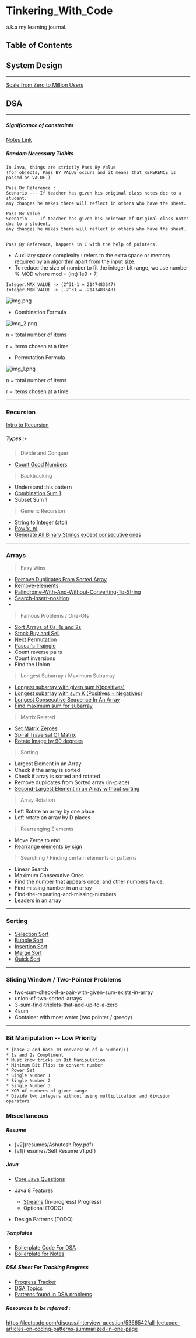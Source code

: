 # Tinkering_With_Code

a.k.a my learning journal.

## Table of Contents

## System Design
____

[Scale from Zero to Million Users](theory/SystemDesign/HLD/Alex-Xu-Vol1/chapter01/README.md)

## DSA
____

##### Significance of constraints
[Notes Link](theory/dsa/SignificanceInConstraints.md)

##### Random Necessary Tidbits

```
In Java, things are strictly Pass By Value 
(for objects, Pass BY VALUE occurs and it means that REFERENCE is passed as VALUE.)

Pass By Reference :
Scenario --- If teacher has given his original class notes doc to a student, 
any changes he makes there will reflect in others who have the sheet.

Pass By Value :
Scenario --- If teacher has given his printout of Original class notes doc to a student, 
any changes he makes there will reflect in others who have the sheet.


Pass By Reference, happens in C with the help of pointers.

```
* Auxiliary space complexity : refers to the extra space or memory required by an algorithm apart from the input size.
* To reduce the size of number to fit the integer bit range, we use number % MOD where mod = (int) 1e9 + 7;
```
Integer.MAX_VALUE -> (2^31-1 = 2147483647)
Integer.MIN_VALUE -> (-2^31 = -2147483648)
```
![img.png](theory/dsa/images/PrimitiveDataTypesAndSizes.png)

* Combination Formula

![img_2.png](theory/dsa/images/Combination.png)

n = total number of items

r = items chosen at a time  


* Permutation Formula

![img_1.png](theory/dsa/images/Permutation.png)

n = total number of items

r = items chosen at a time
___

### Recursion

[Intro to Recursion](theory/dsa/Recursion/Recursion.md)
##### Types :-
> Divide and Conquer

* [Count Good Numbers](theory/dsa/Recursion/CountGoodNumbers.md)

> Backtracking   
* Understand this pattern
* [Combination Sum 1](theory/dsa/Recursion/CombinationSum.md) 
* Subset Sum 1 

> Generic Recursion

* [String to Integer (atoi)]()
* [Pow(x, n)](theory/dsa/Recursion/pow_x_n.md)
* [Generate All Binary Strings except consecutive ones](https://www.geeksforgeeks.org/generate-binary-strings-without-consecutive-1s/?utm_source=youtube&utm_medium=collab_striver_ytdescription&utm_campaign=generate-binary-strings-without-consecutive-1s)

___

### Arrays
> Easy Wins 
* [Remove Duplicates From Sorted Array](theory/dsa/Array/RemoveDuplicatesFromSortedArray.md)
* [Remove-elements](https://leetcode.com/problems/remove-element/description/)
* [Palindrome-With-And-Without-Converting-To-String](src/main/java/com/hobbyprojects/tinkeringwithcode/dsa/arrays/easy/PalindromeWithAndWithoutString.java)
* [Search-insert-position](theory/dsa/Array/SearchInsertPosition.md)
* 

> Famous Problems / One-Ofs

* [Sort Arrays of 0s, 1s and 2s](theory/dsa/Array/Sort_Arrays_Of_0s_1s_2s_(Dutch_National_Flag_Algorithm).md)
* [Stock Buy and Sell](src/main/java/com/hobbyprojects/tinkeringwithcode/dsa/arrays/medium/StockBuyAndSell.java)
* [Next Permutation](theory/dsa/Array/NextPermutation.md)
* [Pascal's Traingle](/theory/dsa/Array/Pascal'sTriangle.md)
* Count reverse pairs
* Count inversions
* Find the Union

> Longest Subarray / Maximum Subarray

* [Longest subarray with given sum K(positives)](theory/dsa/Array/Subarray.md)
* [Longest subarray with sum K (Positives + Negatives)](theory/dsa/Array/Subarray.md)
* [Longest Consecutive Sequence In An Array](src/main/java/com/hobbyprojects/tinkeringwithcode/dsa/arrays/medium/LongestConsecutiveSequence.java)
* [Find maximum sum for subarray](theory/dsa/Array/Subarray.md)

> Matrix Related

* [Set Matrix Zeroes](theory/dsa/Array/Matrix.md)
* [Spiral Traversal Of Matrix](theory/dsa/Array/Matrix.md)
* [Rotate Image by 90 degrees](theory/dsa/Array/Matrix.md)

> Sorting

* Largest Element in an Array
* Check if the array is sorted
* Check if array is sorted and rotated
* Remove duplicates from Sorted array (in-place)
* [Second-Largest Element in an Array without sorting](theory/dsa/Array/SecondLargestAndSmallestElementWithoutSorting.md)

> Array Rotation

* Left Rotate an array by one place
* Left rotate an array by D places

> Rearranging Elements

* Move Zeros to end
* [Rearrange elements by sign](theory/dsa/Array/RearrangeElementsBySign.md)

> Searching / Finding certain elements or patterns

* Linear Search
* Maximum Consecutive Ones
* Find the number that appears once, and other numbers twice.
* Find missing number in an array
* Find-the-repeating-and-missing-numbers
* Leaders in an array

___

### Sorting

* [Selection Sort](/theory/dsa/Sorting/SelectionSort.md)
* [Bubble Sort](/theory/dsa/Sorting/BubbleSort.md)
* [Insertion Sort](/theory/dsa/Sorting/InsertionSort.md)
* [Merge Sort](theory/dsa/Sorting/MergeSort.md)
* [Quick Sort](theory/dsa/Sorting/QuickSort.md)

___

### Sliding Window / Two-Pointer Problems

* two-sum-check-if-a-pair-with-given-sum-exists-in-array
* union-of-two-sorted-arrays
* 3-sum-find-triplets-that-add-up-to-a-zero
* 4sum
* Container with most water (two pointer / greedy)

___

### Bit Manipulation -- Low Priority

    * [base 2 and base 10 conversion of a number]()
    * 1s and 2s Compliment
    * Must know tricks in Bit Manipulation
    * Minimum Bit Flips to convert number
    * Power Set
    * Single Number 1
    * Single Number 2
    * Single Number 3
    * XOR of numbers of given range
    * Divide two integers without using multiplication and division operators

### Miscellaneous

##### Resume
* [v2](resumes/Ashutosh Roy.pdf)
* [v1](resumes/Self Resume v1.pdf)

##### Java
* [Core Java Questions](theory/java/corejava/GFG___200Plus___Questions__Understood___And__Added__In__OwnWords.md)
* Java 8 Features
    * [Streams](/theory/dsa/FunctionalProgramming/Streams.md) (In-progress)
      Progress)
    * Optional (TODO)

* Design Patterns (TODO)

##### Templates

* [Boilerplate Code For DSA](templates/BolierplateCode.md)
* [Boilerplate for Notes](templates/v1_TemplateforDSANotes.md)

##### DSA Sheet For Tracking Progress

* [Progress Tracker](https://docs.google.com/spreadsheets/d/1eOiocrhZYlWQHIePjip2fmdI0QLYoRncZ6so_8fcr7g/edit#gid=0)
* [DSA Topics](https://docs.google.com/spreadsheets/d/1eOiocrhZYlWQHIePjip2fmdI0QLYoRncZ6so_8fcr7g/edit#gid=1325411286)
* [Patterns found in DSA problems](https://docs.google.com/spreadsheets/d/1eOiocrhZYlWQHIePjip2fmdI0QLYoRncZ6so_8fcr7g/edit#gid=96114204)

##### Resources to be referred :

https://leetcode.com/discuss/interview-question/5366542/all-leetcode-articles-on-coding-patterns-summarized-in-one-page